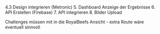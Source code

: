 4.3 Design integrieren (Metronic)
5. Dashboard Anzeige der Ergebnisse
6. API Erstellen (Firebase)
7. API integrieren
8. Bilder Upload


Challenges müssen mit in die RoyalBeefs Ansicht - extra Route wäre eventuell sinnvoll